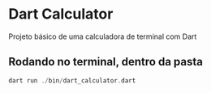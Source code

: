 # Dart Calculator

Projeto básico de uma calculadora de terminal com Dart

## Rodando no terminal, dentro da pasta

```Dart
dart run ./bin/dart_calculator.dart
```